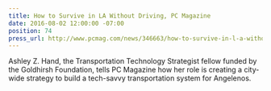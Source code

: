 ```yaml
---
title: How to Survive in LA Without Driving, PC Magazine
date: 2016-08-02 12:00:00 -07:00
position: 74
press_url: http://www.pcmag.com/news/346663/how-to-survive-in-l-a-without-driving
---
```


Ashley Z. Hand, the Transportation Technology Strategist fellow funded by the Goldhirsh Foundation, tells PC Magazine how her role is creating a city-wide strategy to build a tech-savvy transportation system for Angelenos.
